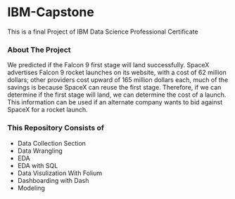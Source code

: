 # IBM-Capstone
This is a final Project of IBM Data Science Professional Certificate 
### About The Project
We predicted if the Falcon 9 first stage will land successfully. SpaceX advertises Falcon 9 rocket launches on its website, with a cost of 62 million dollars; other providers cost upward of 165 million dollars each, much of the savings is because SpaceX can reuse the first stage. Therefore, if we can determine if the first stage will land, we can determine the cost of a launch. This information can be used if an alternate company wants to bid against SpaceX for a rocket launch.
### This Repository Consists of
-  Data Collection Section
-  Data Wrangling 
-  EDA 
-  EDA with SQL 
-  Data Visulization With Folium
-  Dashboarding with Dash
-  Modeling
